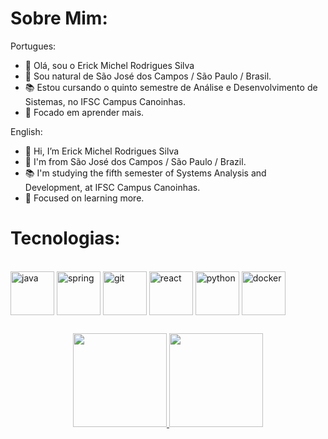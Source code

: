 # Sobre Mim:
Portugues:
- 👋 Olá, sou o Erick Michel Rodrigues Silva
- 🏡 Sou natural de São José dos Campos / São Paulo / Brasil.
- 📚 Estou cursando o quinto semestre de Análise e Desenvolvimento de Sistemas, no IFSC Campus Canoinhas.
- 💾 Focado em aprender mais.

English:
- 👋 Hi, I’m Erick Michel Rodrigues Silva
- 🏡 I'm from São José dos Campos / São Paulo / Brazil.
- 📚 I'm studying the fifth semester of Systems Analysis and Development, at IFSC Campus Canoinhas.
- 💾 Focused on learning more.

# Tecnologias:
<div style="display: inline_block"><br>
  <img align="center" alt="java" height="70" width="70"src="https://cdn.jsdelivr.net/gh/devicons/devicon/icons/java/java-original-wordmark.svg"/>
  <img align="center" alt="spring" height="70" width="70"src="https://cdn.jsdelivr.net/gh/devicons/devicon/icons/spring/spring-original-wordmark.svg"/>
  <img align="center" alt="git" height="70" width="70"src="https://cdn.jsdelivr.net/gh/devicons/devicon/icons/git/git-original.svg"/>
  <img align="center" alt="react" height="70" width="70"src="https://cdn.jsdelivr.net/gh/devicons/devicon/icons/react/react-original-wordmark.svg"/>
  <img align="center" alt="python" height="70" width="70"src="https://cdn.jsdelivr.net/gh/devicons/devicon/icons/python/python-original.svg"/>
  <img align="center" alt="docker" height="70" width="70"src="https://cdn.jsdelivr.net/gh/devicons/devicon/icons/docker/docker-plain-wordmark.svg"/>
</div>

##
<div align="center">
  <a href="https://github.com/michel172002">
  <img height="150em" src="https://github-readme-stats.vercel.app/api?username=Michel172002&show_icons=true&theme=dark&include_all_commits=true&count_private=true"/>
  <img height="150em" src="https://github-readme-stats.vercel.app/api/top-langs/?username=Michel172002&layout=compact&langs_count=7&theme=dark"/>
</div>
  
##
  
